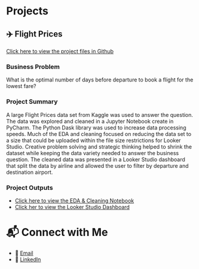 # Projects
## ✈️ Flight Prices
[Click here to view the project files in Github](https://github.com/talisam89/data-portfolio/tree/main/flight-prices)
### Business Problem
What is the optimal number of days before departure to book a flight for the lowest fare?
### Project Summary
A large Flight Prices data set from Kaggle was used to answer the question. The data was explored and cleaned in a Jupyter Notebook create in PyCharm. The Python Dask library was used to increase data processing speeds. Much of the EDA and cleaning focused on reducing the data set to a size that could be uploaded within the file size restrictions for Looker Studio.  Creative problem solving and strategic thinking helped to shrink the dataset while keeping the data variety needed to answer the business question. The cleaned data was presented in a Looker Studio dashboard that split the data by airline and allowed the user to filter by departure and destination airport. 
### Project Outputs
- [Click here to view the EDA & Cleaning Notebook](https://github.com/talisam89/data-portfolio/blob/main/flight-prices/Flight_data_EDA.ipynb)
- [Click her to view the Looker Studio Dashboard](https://lookerstudio.google.com/reporting/fabdcd7e-3789-4d10-abc8-9696a26eed5e)

# 📬 Connect with Me
- 📧 [Email](mailto:talisamanker@gmail.com)
- 🔗 [LinkedIn](https://www.linkedin.com/in/talisamanker/)

